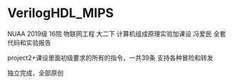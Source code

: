 # VerilogHDL_MIPS

NUAA 2019级 16院 物联网工程 大二下 计算机组成原理实验加课设 冯爱民 全套代码和实验报告

project2+课设里面初级要求的所有的指令，一共39条 支持各种冒险和转发

独立完成，全部原创

